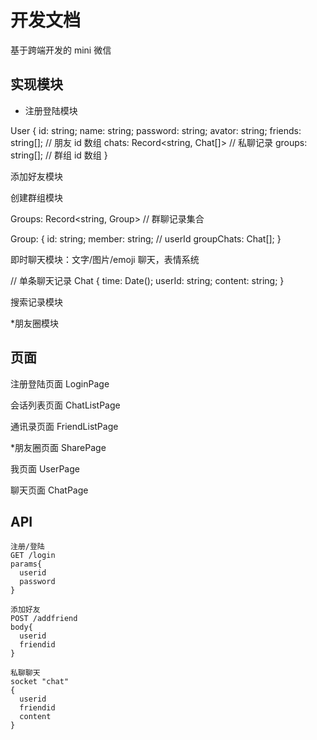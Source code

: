 # 开发文档

基于跨端开发的 mini 微信

## 实现模块

- 注册登陆模块

User {
id: string;
name: string;
password: string;
avator: string;
friends: string[]; // 朋友 id 数组
chats: Record<string, Chat[]> // 私聊记录
groups: string[]; // 群组 id 数组
}

添加好友模块

创建群组模块

Groups: Record<string, Group> // 群聊记录集合

Group: {
id: string;
member: string; // userId
groupChats: Chat[];
}

即时聊天模块：文字/图片/emoji 聊天，表情系统

// 单条聊天记录
Chat {
time: Date();
userId: string;
content: string;
}

搜索记录模块

\*朋友圈模块

## 页面

注册登陆页面 LoginPage

会话列表页面 ChatListPage

通讯录页面 FriendListPage

\*朋友圈页面 SharePage

我页面 UserPage

聊天页面 ChatPage

## API

```
注册/登陆
GET /login
params{
  userid
  password
}

添加好友
POST /addfriend
body{
  userid
  friendid
}

私聊聊天
socket "chat"
{
  userid
  friendid
  content
}
```
